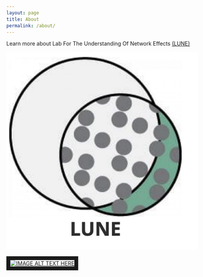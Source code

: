```yaml
---
layout: page
title: About
permalink: /about/
---
```


Learn more about Lab For The Understanding Of Network Effects [(LUNE)](https://research.seas.ucla.edu/computational-systems-pharmacology/)

![image](display_files/logos/lune.png)


<a href="https://www.youtube.com/watch?v=ewezgY7nx5c&ab_channel=Inst.forQuantitative%26ComputationalBiosciences" target="_blank"><img src="http://img.youtube.com/vi/YOUTUBE_VIDEO_ID_HERE/0.jpg" alt="IMAGE ALT TEXT HERE" width="240" height="180" border="10" /></a>
